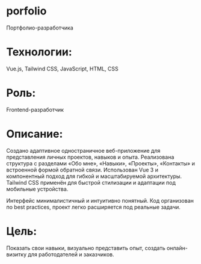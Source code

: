 # porfolio
Портфолио-разработчика

# Технологии: 
Vue.js, Tailwind CSS, JavaScript, HTML, CSS
# Роль: 
Frontend-разработчик
# Описание:
Создано адаптивное одностраничное веб-приложение для представления личных проектов, навыков и опыта. Реализована структура с разделами «Обо мне», «Навыки», «Проекты», «Контакты» и встроенной формой обратной связи. Использован Vue 3 и компонентный подход для гибкой и масштабируемой архитектуры. Tailwind CSS применён для быстрой стилизации и адаптации под мобильные устройства.

Интерфейс минималистичный и интуитивно понятный. Код организован по best practices, проект легко расширяется под реальные задачи.

# Цель:
Показать свои навыки, визуально представить опыт, создать онлайн-визитку для работодателей и заказчиков.